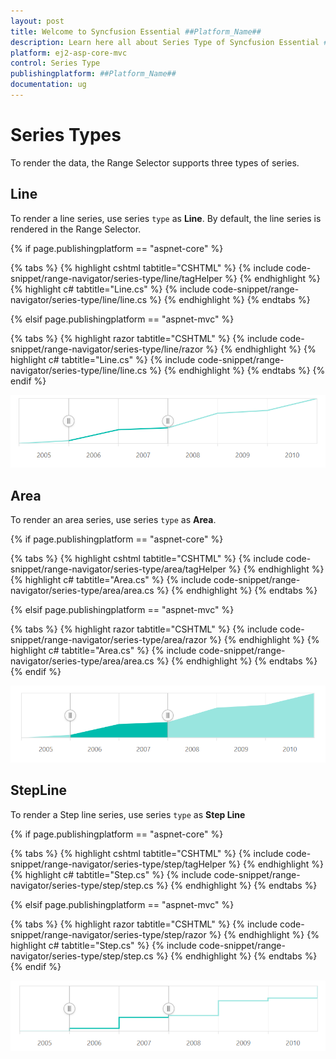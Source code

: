 ```yaml
---
layout: post
title: Welcome to Syncfusion Essential ##Platform_Name##
description: Learn here all about Series Type of Syncfusion Essential ##Platform_Name## widgets based on HTML5 and jQuery.
platform: ej2-asp-core-mvc
control: Series Type
publishingplatform: ##Platform_Name##
documentation: ug
---
```



# Series Types

To render the data, the Range Selector supports three types of series.

<!-- markdownlint-disable MD036 -->

## Line

<!-- markdownlint-disable MD036 -->

To render a line series, use series `type` as **Line**. By default, the line series is rendered in the Range Selector.

{% if page.publishingplatform == "aspnet-core" %}

{% tabs %}
{% highlight cshtml tabtitle="CSHTML" %}
{% include code-snippet/range-navigator/series-type/line/tagHelper %}
{% endhighlight %}
{% highlight c# tabtitle="Line.cs" %}
{% include code-snippet/range-navigator/series-type/line/line.cs %}
{% endhighlight %}
{% endtabs %}

{% elsif page.publishingplatform == "aspnet-mvc" %}

{% tabs %}
{% highlight razor tabtitle="CSHTML" %}
{% include code-snippet/range-navigator/series-type/line/razor %}
{% endhighlight %}
{% highlight c# tabtitle="Line.cs" %}
{% include code-snippet/range-navigator/series-type/line/line.cs %}
{% endhighlight %}
{% endtabs %}
{% endif %}



![Line Chart](images/series-type/line.png)

## Area

To render an area series, use series `type` as **Area**.

{% if page.publishingplatform == "aspnet-core" %}

{% tabs %}
{% highlight cshtml tabtitle="CSHTML" %}
{% include code-snippet/range-navigator/series-type/area/tagHelper %}
{% endhighlight %}
{% highlight c# tabtitle="Area.cs" %}
{% include code-snippet/range-navigator/series-type/area/area.cs %}
{% endhighlight %}
{% endtabs %}

{% elsif page.publishingplatform == "aspnet-mvc" %}

{% tabs %}
{% highlight razor tabtitle="CSHTML" %}
{% include code-snippet/range-navigator/series-type/area/razor %}
{% endhighlight %}
{% highlight c# tabtitle="Area.cs" %}
{% include code-snippet/range-navigator/series-type/area/area.cs %}
{% endhighlight %}
{% endtabs %}
{% endif %}



![Area Chart](images/series-type/area.png)

## StepLine

To render a Step line series, use series `type` as **Step Line**

{% if page.publishingplatform == "aspnet-core" %}

{% tabs %}
{% highlight cshtml tabtitle="CSHTML" %}
{% include code-snippet/range-navigator/series-type/step/tagHelper %}
{% endhighlight %}
{% highlight c# tabtitle="Step.cs" %}
{% include code-snippet/range-navigator/series-type/step/step.cs %}
{% endhighlight %}
{% endtabs %}

{% elsif page.publishingplatform == "aspnet-mvc" %}

{% tabs %}
{% highlight razor tabtitle="CSHTML" %}
{% include code-snippet/range-navigator/series-type/step/razor %}
{% endhighlight %}
{% highlight c# tabtitle="Step.cs" %}
{% include code-snippet/range-navigator/series-type/step/step.cs %}
{% endhighlight %}
{% endtabs %}
{% endif %}



![Step Line Chart](images/series-type/stepline.png)